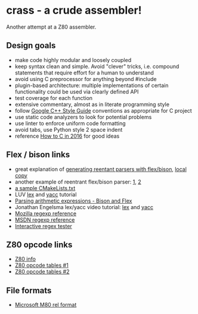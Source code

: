 # crass - a crude assembler!

Another attempt at a Z80 assembler.


## Design goals

* make code highly modular and loosely coupled
* keep syntax clean and simple. Avoid "clever" tricks, i.e. compound statements that require effort for a human to understand
* avoid using C preprocessor for anything beyond #include
* plugin-based architecture: multiple implementations of certain functionality could be used via clearly defined API
* test coverage for each function
* extensive commentary, almost as in literate programming style
* follow [Google C++ Style Guide](https://google.github.io/styleguide/cppguide.html) conventions as appropriate for C project
* use static code analyzers to look for potential problems
* use linter to enforce uniform code formatting
* avoid tabs, use Python style 2 space indent
* reference [How to C in 2016](https://matt.sh/howto-c) for good ideas

## Flex / bison links

* great explanation of [generating reentant parsers with flex/bison](https://stackoverflow.com/questions/48850242/thread-safe-reentrant-bison-flex),
[local copy](doc/thread-safe-reentrant-bison-flex.md)
* another example of reentrant flex/bison parser: [1](https://stanislaw.github.io/2016/03/29/reentrant-parser-using-flex-and-bison.html), [2](https://github.com/stanislaw/Examples/tree/20160328-reentrant-parser-with-flex-and-bison/Parser/Source)
* [a sample CMakeLists.txt](https://boringssl.googlesource.com/boringssl/+/version_for_cocoapods_2.0/CMakeLists.txt)
* LUV [lex](https://luv.asn.au/overheads/lex_yacc/lex.html) and [yacc](https://luv.asn.au/overheads/lex_yacc/yacc.html) tutorial
* [Parsing arithmetic expressions - Bison and Flex](http://www-h.eng.cam.ac.uk/help/tpl/languages/flexbison/)
* Jonathan Engelsma lex/yacc video tutorial:
[lex](https://www.youtube.com/watch?v=54bo1qaHAfk) and
[yacc](https://www.youtube.com/watch?v=__-wUHG2rfM)
* [Mozilla regexp reference](https://developer.mozilla.org/en/docs/Web/JavaScript/Reference/Global_Objects/RegExp)
* [MSDN regexp reference](https://msdn.microsoft.com/en-us/library/az24scfc%28v=vs.110%29.aspx)
* [Interactive regex tester](https://regex101.com)

## Z80 opcode links

* [Z80 info](http://z80.info/)
* [Z80 opcode tables #1](http://clrhome.org/table/)
* [Z80 opcode tables #2](http://z80-heaven.wikidot.com/opcode-reference-chart)

## File formats

* [Microsoft M80 rel format](https://seasip.info/Cpm/rel.html)
